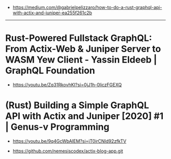 - https://medium.com/@gabrielpelizzaro/how-to-do-a-rust-graphql-api-with-actix-and-juniper-ea255f261c2b

<hr>

# Rust-Powered Fullstack GraphQL: From Actix-Web & Juniper Server to WASM Yew Client - Yassin Eldeeb | GraphQL Foundation


- https://youtu.be/Zq31RkovhKI?si=0jJ1h-0liczFGEXQ


# (Rust) Building a Simple GraphQL API with Actix and Juniper [2020] #1 | Genus-v Programming 

- https://youtu.be/9q4GcWbAIEM?si=jT0irCNId92zfkTV

- https://github.com/nemesiscodex/actix-blog-app.git
